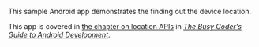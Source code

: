 This sample Android app demonstrates
the finding out the device location.

This app is covered in 
[the chapter on location APIs](https://commonsware.com/Android/previews/accessing-location-based-services)
in [*The Busy Coder's Guide to Android Development*](https://commonsware.com/Android/).

